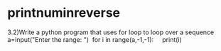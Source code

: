 # printnuminreverse
3.2)Write a python program that uses for loop to loop over a sequence
a=input("Enter the range: ") 
for i in range(a,-1,-1):
    print(i)

